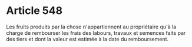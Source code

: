 # Article 548

Les fruits produits par la chose n'appartiennent au propriétaire qu'à la charge de rembourser les frais des labours, travaux et semences faits par des tiers et dont la valeur est estimée à la date du remboursement.
